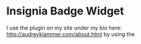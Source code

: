 # Insignia Badge Widget

I use the plugin on my site under my bio here: http://audreyklammer.com/about.html
by using the <div class="insignia" data-codeschool="audreyklammer" data-treehouse="audreyklammer"></div> 

